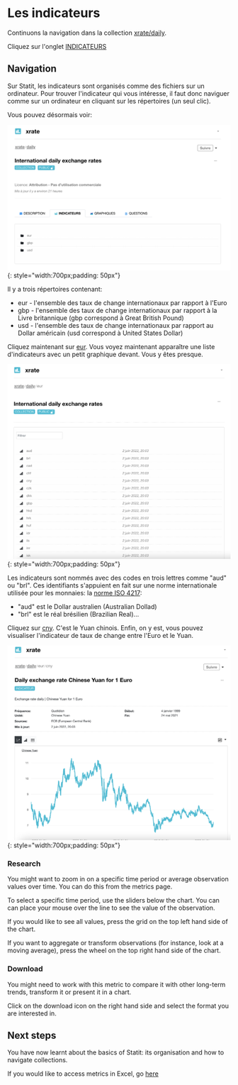 # Les indicateurs

Continuons la navigation dans la collection [xrate/daily](https://www.gostatit.com/xrate/daily).

Cliquez sur l'onglet [INDICATEURS](https://www.gostatit.com/xrate/daily?tab=metrics)

## **Navigation**

Sur Statit, les indicateurs sont organisés comme des fichiers sur un ordinateur. Pour trouver l'indicateur qui vous intéresse, il faut donc naviguer comme sur un ordinateur en cliquant sur les répertoires (un seul clic).

Vous pouvez désormais voir:

![xrate/daily](/img/user-fr_gs_org_2.png){: style="width:700px;padding: 50px"}

Il y a trois répertoires contenant:

- eur - l'ensemble des taux de change internationaux par rapport à l'Euro
- gbp - l'ensemble des taux de change internationaux par rapport à la Livre britannique (gbp correspond à Great British Pound)
- usd - l'ensemble des taux de change internationaux par rapport au Dollar américain (usd correspond à United States Dollar)

Cliquez maintenant sur [eur](https://www.gostatit.com/xrate/daily/eur). Vous voyez maintenant apparaître une liste d'indicateurs avec un petit graphique devant. Vous y êtes presque.

![xrate/daily/eur](/img/user-fr_gs_org_3.png){: style="width:700px;padding: 50px"}

Les indicateurs sont nommés avec des codes en trois lettres comme "aud" ou "brl". Ces identifiants s'appuient en fait sur une norme internationale utilisée pour les monnaies: la [norme ISO 4217](https://fr.wikipedia.org/wiki/ISO_4217):

- "aud" est le Dollar australien (Australian Dollad)
- "brl" est le réal brésilien (Brazilian Real)...

Cliquez sur [cny](https://www.gostatit.com/xrate/daily/eur/cny). C'est le Yuan chinois. Enfin, on y est, vous pouvez visualiser l'indicateur de taux de change entre l'Euro et le Yuan.

![xrate/daily](/img/user-fr_gs_org_4.png){: style="width:700px;padding: 50px"}

### **Research**

You might want to zoom in on a specific time period or average observation values over time. You can do this from the metrics page.

To select a specific time period, use the sliders below the chart. You can can place your mouse over the line to see the value of the observation.

If you would like to see all values, press the grid on the top left hand side of the chart.

If you want to aggregate or transform observations (for instance, look at a moving average), press the wheel on the top right hand side of the chart.


### **Download**

You might need to work with this metric to compare it with other long-term trends, transform it or present it in a chart.

Click on the download icon on the right hand side and select the format you are interested in.



## **Next steps**

You have now learnt about the basics of Statit: its organisation and how to navigate collections.

If you would like to access metrics in Excel, go [here](/gs/excel.md)

